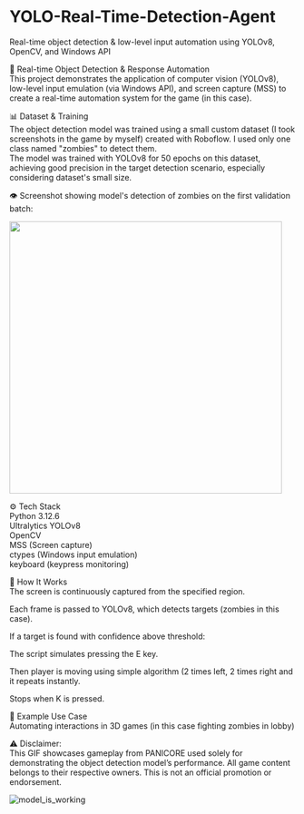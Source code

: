 # YOLO-Real-Time-Detection-Agent
Real-time object detection &amp; low-level input automation using YOLOv8, OpenCV, and Windows API

🧠 Real-time Object Detection & Response Automation  
This project demonstrates the application of computer vision (YOLOv8), low-level input emulation (via Windows API), and screen capture (MSS) to create a real-time automation system for the game (in this case).

📊 Dataset & Training  
The object detection model was trained using a small custom dataset (I took screenshots in the game by myself) created with Roboflow. I used only one class named "zombies" to detect them.  
The model was trained with YOLOv8 for 50 epochs on this dataset, achieving good precision in the target detection scenario, especially considering dataset's small size.  

👁 Screenshot showing model's detection of zombies on the first validation batch:   

<img src="https://github.com/user-attachments/assets/37ba0730-9d31-4bf4-881c-796d0da138f8" width="480"/>  

  
⚙️ Tech Stack  
Python 3.12.6  
Ultralytics YOLOv8  
OpenCV  
MSS (Screen capture)  
ctypes (Windows input emulation)  
keyboard (keypress monitoring)  

🚀 How It Works  
The screen is continuously captured from the specified region.  

Each frame is passed to YOLOv8, which detects targets (zombies in this case).  

If a target is found with confidence above threshold:  

The script simulates pressing the E key.  

Then player is moving using simple algorithm (2 times left, 2 times right and it repeats instantly.  

Stops when K is pressed.  
 


🧪 Example Use Case  
Automating interactions in 3D games (in this case fighting zombies in lobby)   

⚠️ Disclaimer:  
This GIF showcases gameplay from PANICORE used solely for demonstrating the object detection model’s performance. All game content belongs to their respective owners. This is not an official promotion or endorsement.  

![model_is_working](https://github.com/user-attachments/assets/b7786aca-a9e6-4a7c-8a10-0b0a128b3d52)

